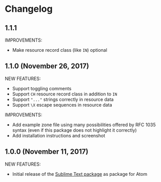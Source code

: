 # Changelog

## 1.1.1

IMPROVEMENTS:

- Make resource record class (like `IN`) optional

## 1.1.0 (November 26, 2017)

NEW FEATURES:

- Support toggling comments
- Support `CH` resource record class in addition to `IN`
- Support `"..."` strings correctly in resource data
- Support `\X` escape sequences in resource data

IMPROVEMENTS:

- Add example zone file using many possibilities offered by RFC 1035 syntax (even if this package does not highlight it correctly)
- Add installation instructions and screenshot

## 1.0.0 (November 11, 2017)

NEW FEATURES:

- Initial release of the [Sublime Text package](https://github.com/sixty4k/st2-zonefile) as package for Atom
